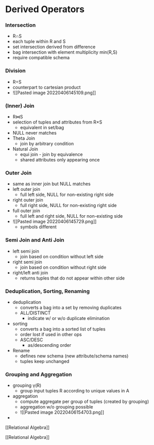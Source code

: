 # Derived Operators
### Intersection
+ R∩S
+ each tuple within R and S
+ set intersection derived from difference
+ bag intersection with element multiplicity min(R,S)
+ require compatible schema

### Division
+ R÷S
+ counterpart to cartesian product
+ ![[Pasted image 20220406145109.png]]

### (Inner) Join
+ R⋈S
+ selection of tuples and attributes from R×S
	+ equivalent in set/bag
+ NULL never matches
+ Theta Join
	+ join by arbitrary condition
+ Natural Join
	+ equi join - join by equivalence
	+ shared attributes only appearing once

### Outer Join
+ same as inner join but NULL matches
+ left outer join
	+ full left side, NULL for non-existing right side
+ right outer join
	+ full right side, NULL for non-existing right side
+ full outer join
	+ full left and right side, NULL for non-existing side
+ ![[Pasted image 20220406145729.png]]
	+ symbols different

### Semi Join and Anti Join
+ left semi join
	+ join based on condition without left side
+ right semi join
	+ join based on condition without right  side
+ right/left anti join
	+ returns tuples that do not appear within other side

### Deduplication, Sorting, Renaming
+ deduplication 
	+ converts a bag into a set by removing duplicates
	+ ALL/DISTINCT
		+ indicate w/ or w/o duplicate elimination
+ sorting
	+ converts a bag into a sorted list of tuples
	+ order lost if used in other ops
	+ ASC/DESC
		+ as/descending order
+ Rename
	+ defines new schema (new attribute/schema names)
	+ tuples keep unchanged

### Grouping and Aggregation
+ grouping γ(R)
	+ group input tuples R according to unique values in A
+ aggregation
	+ compute aggregate per group of tuples (created by grouping)
	+ aggregation w/o grouping possible
	+ ![[Pasted image 20220406154703.png]]
+ 


[[Relational Algebra]]














[[Relational Algebra]]